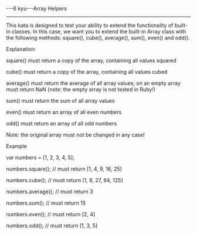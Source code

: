 ---6 kyu---Array Helpers

---

This kata is designed to test your ability to extend the functionality of built-in classes. In this case, we want you to extend the built-in Array class with the following methods: square(), cube(), average(), sum(), even() and odd().

Explanation:

square() must return a copy of the array, containing all values squared

cube() must return a copy of the array, containing all values cubed

average() must return the average of all array values; on an empty array must return NaN (note: the empty array is not tested in Ruby!)

sum() must return the sum of all array values

even() must return an array of all even numbers

odd() must return an array of all odd numbers

Note: the original array must not be changed in any case!

Example

var numbers = [1, 2, 3, 4, 5];

numbers.square(); // must return [1, 4, 9, 16, 25]

numbers.cube(); // must return [1, 8, 27, 64, 125]

numbers.average(); // must return 3

numbers.sum(); // must return 15

numbers.even(); // must return [2, 4]

numbers.odd(); // must return [1, 3, 5]
